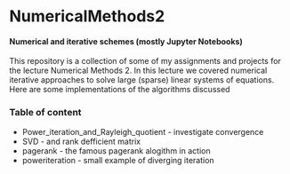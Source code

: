 # NumericalMethods2
#### Numerical and iterative schemes (mostly Jupyter Notebooks)
This repository is a collection of some of my assignments and projects for the lecture Numerical Methods 2. 
In this lecture we covered numerical iterative approaches to solve large (sparse) linear systems of equations. 
Here are some implementations of the algorithms discussed

### Table of content
* Power_iteration_and_Rayleigh_quotient - investigate convergence
* SVD - and rank defficient matrix
* pagerank - the famous pagerank alogithm in action
* poweriteration - small example of diverging iteration
